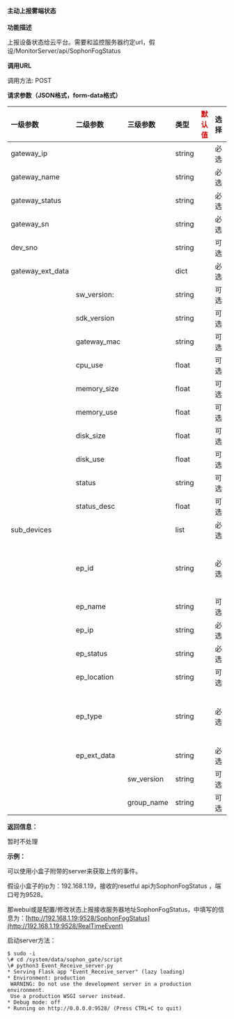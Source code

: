 #### 主动上报雾端状态

**功能描述**

上报设备状态给云平台。需要和监控服务器约定url，假设/MonitorServer/api/SophonFogStatus

**调用URL**

调用方法: POST

**请求参数（JSON格式，form-data格式）**

| 一级参数         | 二级参数    | 三级参数   | 类型   | <font color="#dd0000">默认值</font> | 选择 | 描述                                                         | <font color="#dd0000">举例</font> |
| :--------------- | :---------- | :--------- | :----- | ----------------------------------- | :--- | :----------------------------------------------------------- | --------------------------------- |
| gateway_ip       |             |            | string |                                     | 必选 | 小盒子ip                                                     |                                   |
| gateway_name     |             |            | string |                                     | 必选 | 别名                                                         |                                   |
| gateway_status   |             |            | string |                                     | 必选 | 小盒子状态                                                   |                                   |
| gateway_sn       |             |            | string |                                     | 必选 | SN编码                                                       |                                   |
| dev_sno          |             |            | string |                                     | 可选 | 小盒子注册id号, 授权码                                       |                                   |
| gateway_ext_data |             |            | dict   |                                     | 必选 | 额外信息字段                                                 |                                   |
|                  | sw_version: |            | string |                                     | 可选 | 中心节点版本信息                                             |                                   |
|                  | sdk_version |            | string |                                     | 可选 | 算法版本                                                     |                                   |
|                  | gateway_mac |            | string |                                     | 可选 | 小盒子的Mac地址                                              |                                   |
|                  | cpu_use     |            | float  |                                     | 可选 | cpu使用率                                                    |                                   |
|                  | memory_size |            | float  |                                     | 可选 | 内存大小，单位GB                                             |                                   |
|                  | memory_use  |            | float  |                                     | 可选 | 内存使用率                                                   |                                   |
|                  | disk_size   |            | float  |                                     | 可选 | 磁盘大小，单位GB                                             |                                   |
|                  | disk_use    |            | float  |                                     | 可选 | 磁盘使用率                                                   |                                   |
|                  | status      |            | string |                                     | 可选 | 设备状态 -1异常，0正常                                       |                                   |
|                  | status_desc |            | float  |                                     | 可选 | 设备状态描述                                                 |                                   |
| sub_devices      |             |            | list   |                                     | 必选 | 设备信息列表                                                 |                                   |
|                  | ep_id       |            | string |                                     | 必选 | 边缘节点ID，是指SE3 AI迷你机连接的采集设备的ID。ID：dev_sno和IP的组合，用双下划线做连接。举例：AKOPKKKKK__192.168.1.25 |                                   |
|                  | ep_name     |            | string |                                     | 可选 | 别名（目前IPC没有）                                          |                                   |
|                  | ep_ip       |            | string |                                     | 必选 | 边缘节点ip地址                                               |                                   |
|                  | ep_status   |            | string |                                     | 必选 | 边缘节点状态[online, offline]                                |                                   |
|                  | ep_location |            | string |                                     | 可选 | 边缘节点location id                                          |                                   |
|                  | ep_type     |            | string |                                     | 必选 | 0：闸机，<br />1：抓拍机<br />2：IPC 静态<br />3：IPC 动态<br />4：门禁 |                                   |
|                  | ep_ext_data |            | string |                                     | 必选 | 边缘节点其他信息                                             |                                   |
|                  |             | sw_version | string |                                     | 可选 | 软件版本                                                     |                                   |
|                  |             | group_name | string |                                     | 可选 | 比对的分组                                                   |                                   |

**返回信息：**

暂时不处理

**示例：**

可以使用小盒子附带的server来获取上传的事件。

假设小盒子的ip为：192.168.1.19，接收的resetful api为SophonFogStatus ，端口号为9528。

那webui或是配置/修改状态上报接收服务器地址SophonFogStatus，中填写的信息为：[http://192.168.1.19:9528/SophonFogStatus](http://192.168.1.19:9528/RealTimeEvent)

启动server方法：

```shell
$ sudo -i
\# cd /system/data/sophon_gate/script
\# python3 Event_Receive_server.py
* Serving Flask app "Event_Receive_server" (lazy loading)
* Environment: production
 WARNING: Do not use the development server in a production environment.
 Use a production WSGI server instead.
* Debug mode: off
* Running on http://0.0.0.0:9528/ (Press CTRL+C to quit)
```

